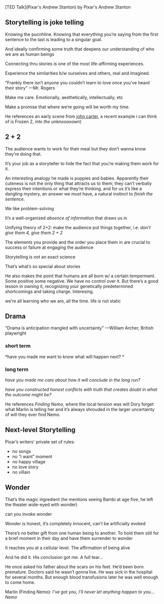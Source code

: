 [TED Talk](Pixar's Andrew Stanton) by Pixar's Andrew Stanton

## Storytelling is joke telling

Knowing the pucnhline. Knowing that everything you’re saying from the first sentence to the last is leading to a singular goal.

And ideally confirming some truth that deepens our understanding of who we are as human beings

Connecting thru stories is one of the most life-affirming experiences.

Experience the similarities b/w ourselves and others, real and imagined.

"Frankly there isn’t anyone you couldn’t learn to love once you’ve heard their story" —Mr. Rogers

Make me care. Emotionally, aesthetically, intellectually, etc

Make a promise that where we’re going will be worth my time.

He references an early scene from [john carter](https://en.wikipedia.org/wiki/John_Carter_(film)), a recent example i can think of is Frozen 2, _into the unknooooown_)


## 2 + 2
The audience wants to work for their meal but they don’t wanna know they’re doing that.

It’s your job as a storyteller to hide the fact that you’re making them work for it.

An interesting analogy he made is puppies and babies. Apparently their cuteness is not the only thing that attracts us to them; they can’t verbally express their intentions or what they’re thinking, and for us it’s like a dangling mystery, an answer we must have, a natural instinct to _finish the sentence_.

We like problem-solving

It’s a well-organized _absence of information_ that draws us in

Unifying theory of 2+2: make the audience put things together, i.e. *don’t give them 4, give them 2 + 2*

The elements you provide and the order you place them in are crucial to success or failure at engaging the audience

Storytelling is not an exact science

That’s what’s so special about stories

  
He also makes the point that humans are all born w/ a certain temperment. Some positive some negative. We have no control over it. But there’s a good lesson in owning it, recognizing your genetically predetermined shortcomings and taking charge.
Interesing.

we’re all learning who we are, all the time. life is not static


## Drama

"Drama is anticipation mangled with uncertainty" —William Archer, British playwright

### short term
*have you made me want to know what will happen next? *

### long term
*have you made me care about how it will conclude in the long run?*

*have you constructed honest conflicts with truth that creates doubt in what the outcome might be?*


He references *Finding Nemo*, where the local tension was will Dory forget what Marlin is telling her and it’s always shrouded in the larger uncertainty of will they ever find Nemo.

## Next-level Storytelling

Pixar’s writers' private set of rules:

- no songs
- no “i want” moment
- no happy village
- no love story
- no villain


## Wonder

That’s the magic ingredient
(he mentions seeing Bambi at age five, he left the theater wide-eyed with wonder)

can you invoke wonder

Wonder is honest, it’s completely innocent, can’t be artificially evoked

There’s no better gift from one human being to another. To hold them still for a brief moment in their day and have them surrender to wonder

It reaches you at a cellular level. The affirmation of being alive


And he did it. His conclusion got me. A full tear...

He once asked his father about the scars on his feet. He’d been born premature. Doctors said he wasn’t gonna live. He was sick in the hospital for several months. But enough blood transfusions later he was well enough to come home.

Marlin (Finding Nemo): _I’ve got you, I’ll never let anything happen to you…Nemo_